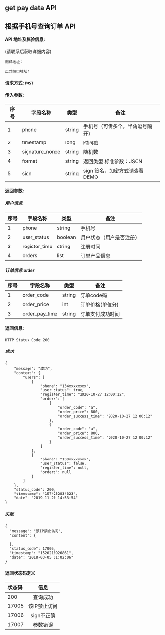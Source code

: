 
## get pay data API

## 根据手机号查询订单 API

#### API 地址及校验信息: 
(请联系后获取详细内容)

```
测试地址：
```

```
正式接口地址：
```

#### 请求方式: `POST`

#### 传入参数:

序号  | 字段名称 |   类型   | 备注
---- | ------- | ------ | -----
  1  |  phone    | string  | 手机号（可传多个，半角逗号隔开）
  2  | timestamp | long   | 时间戳
  3  | signature_nonce  | string | 随机数
  4  | format    | string |  返回类型 标准参数：JSON
  5  | sign | string | sign 签名，加密方式请查看DEMO

#### 返回参数:
##### 用户信息
序号  | 字段名称 |   类型   | 备注
---- | ------- | ------ | -----
  1  | phone    | string  | 手机号
  2  | user_status | boolean | 用户状态（用户是否注册）
  3  | register_time | string | 注册时间
  4  | orders  | list | 订单产品信息

##### 订单信息 order
序号  | 字段名称 |   类型   | 备注
---- | ------- | ------ | -----
  1  | order_code    | string  | 订单code码
  2  | order_price | int | 订单价格(单位分)
  3  | order_pay_time | string | 订单支付成功时间


#### 返回信息:

`HTTP Status Code`: `200`

##### 成功

```
{
    "message": "成功",
    "content": {
        "users": [
            {
                "phone": "134xxxxxxxx",
                "user_status": true,
                "register_time": "2020-10-27 12:00:12",
                "orders": [
                    {
                        "order_code": "a",
                        "order_price": 800,
                        "order_success_time": "2020-10-27 12:00:12"
                    },
                    {
                        "order_code": "a",
                        "order_price": 800,
                        "order_success_time": "2020-10-27 12:00:12"
                    }
                ]
            },
            {
                "phone": "139xxxxxxxx",
                "user_status": false,
                "register_time": null,
                "orders": null
            }
        ]
    },
    "status_code": 200,
    "timestamp": "1574232834823",
    "date": "2019-11-20 14:53:54"
}
```

##### 失败

```
{
  "message": "该IP禁止访问",
  "content": {

  },
  "status_code": 17005,
  "timestamp": "1520218926861",
  "date": "2018-03-05 11:02:06"
}
```

#### 返回状态码定义

| 状态码  | 信息  |  
| :------------ |:---------------:| 
| 200      | 查询成功 | 
| 17005      | 该IP禁止访问        |
| 17006      | sign不正确        |
| 17007     | 参数错误        |


